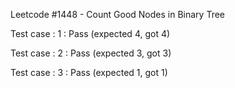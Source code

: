 Leetcode #1448 - Count Good Nodes in Binary Tree

Test case : 1 : Pass
 (expected 4, got 4)

Test case : 2 : Pass
 (expected 3, got 3)

Test case : 3 : Pass
 (expected 1, got 1)
